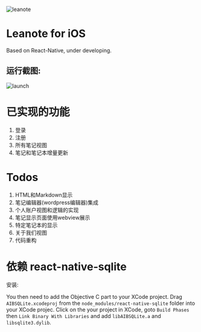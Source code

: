 ![leanote](https://raw.githubusercontent.com/leanote/leanote-ios/master/iOS/Images.xcassets/lealogo.imageset/lealogo.png)
# Leanote for iOS
Based on React-Native, under developing.

## 运行截图:

![launch](http://i1.tietuku.com/cae5ce8c2ba4c0fc.png)

# 已实现的功能

1. 登录
2. 注册
3. 所有笔记视图
4. 笔记和笔记本增量更新

# Todos

1. HTML和Markdown显示
2. 笔记编辑器(wordpress编辑器)集成
3. 个人账户视图和逻辑的实现
4. 笔记显示页面使用webview展示
5. 特定笔记本的显示
6. 关于我们视图
7. 代码重构


# 依赖 react-native-sqlite

安装:

You then need to add the Objective C part to your XCode project. Drag
`AIBSQLite.xcodeproj` from the `node_modules/react-native-sqlite` folder into your XCode projec. Click on the your project in XCode, goto `Build Phases` then `Link Binary With Libraries` and add `libAIBSQLite.a` and `libsqlite3.dylib`.

